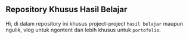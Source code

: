 ## Repository Khusus Hasil Belajar
Hi, di dalam repository ini khusus project-project `hasil belajar` maupun ngulik, vlog untuk ngontent dan lebih khusus untuk `portofolio`.